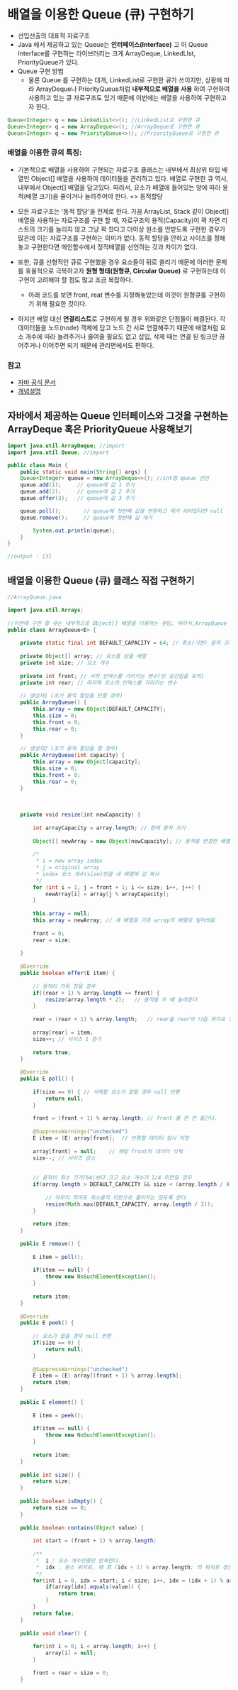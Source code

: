# 배열을 이용한 Queue (큐) 구현하기

- 선입선출의 대표적 자료구조
- Java 에서 제공하고 있는 Queue는 **인터페이스(Interface)** 고 이 Queue Interface를 구현하는 라이브러리는 크게 ArrayDeque, LinkedLIst, PriorityQueue가 있다.
- Queue 구현 방법
  - 물론 Queue 를 구현하는 대개, LinkedList로 구현한 큐가 쓰이지만, 상황에 따라 ArrayDeque나 PriorityQueue처럼 **내부적으로 배열을 사용** 하여 구현하여 사용하고 있는 큐 자료구조도 있기 때문에 이번에는 배열을 사용하여 구현하고자 한다.
```java
Queue<Integer> q = new LinkedList<>(); //LinkedList로 구현한 큐
Queue<Integer> q = new ArrayDeque<>(); //ArrayDeque로 구현한 큐
Queue<Integer> q = new PriorityQueue<>(); //PriorityQueue로 구현한 큐
```

### 배열을 이용한 큐의 특징:
- 기본적으로 배열을 사용하여 구현되는 자료구조 클래스는 내부에서 최상위 타입 배열인 Object[] 배열을 사용하여 데이터들을 관리하고 있다. 배열로 구현한 큐 역시, 내부에서 Object[] 배열을 담고있다. 따라서, 요소가 배열에 들어있는 양에 따라 용적(배열 크기)을 줄이거나 늘려주어야 한다. => 동적할당
- 모든 자료구조는 '동적 할당'을 전제로 한다. 가끔 ArrayList, Stack 같이 Object[] 배열을 사용하는 자료구조를 구현 할 때, 자료구조의 용적(Capacity)이 꽉 차면 리스트의 크기를 늘리지 않고 그냥 꽉 찼다고 더이상 원소를 안받도록 구현한 경우가 많은데 이는 자료구조를 구현하는 의미가 없다. 동적 할당을 안하고 사이즈를 정해놓고 구현한다면 메인함수에서 정적배열을 선언하는 것과 차이가 없다.

- 또한, 큐를 선형적인 큐로 구현했을 경우 요소들이 뒤로 쏠리기 때문에 이러한 문제를 효율적으로 극복하고자 **원형 형태(원형큐, Circular Queue)** 로 구현하는데 이 구현이 고려해야 할 점도 많고 조금 복잡하다.
	- 아래 코드를 보면 front, reat 변수를 지정해놓았는데 이것이 원형큐를 구현하기 위해 필요한 것이다.

- 하지만 배열 대신 **연결리스트**로 구현하게 될 경우 위와같은 단점들이 해결된다. 각 데이터들을 노드(node) 객체에 담고 노드 간 서로 연결해주기 때문에 배열처럼 요소 개수에 따라 늘려주거나 줄여줄 필요도 없고 삽입, 삭제 때는 연결 된 링크만 끊어주거나 이어주면 되기 때문에 관리면에서도 편하다. 


### 참고
- [자바 공식 문서](https://docs.oracle.com/javase/8/docs/api/java/util/Queue.html)
- [개념설명](https://st-lab.tistory.com/183?category=856997)

## 자바에서 제공하는 Queue 인터페이스와 그것을 구현하는 ArrayDeque 혹은 PriorityQueue 사용해보기

```java
import java.util.ArrayDeque; //import
import java.util.Queue; //import

public class Main {
    public static void main(String[] args) {
	Queue<Integer> queue = new ArrayDeque<>(); //int형 queue 선언
	queue.add(1);     // queue에 값 1 추가
	queue.add(2);     // queue에 값 2 추가
	queue.offer(3);   // queue에 값 3 추가

	queue.poll();       // queue에 첫번째 값을 반환하고 제거 비어있다면 null
	queue.remove();     // queue에 첫번째 값 제거

    	System.out.println(queue);
    }
}

//output : [3]
```

## 배열을 이용한 Queue (큐) 클래스 직접 구현하기
```java
//ArrayQueue.java

import java.util.Arrays;
 
//이번에 구현 할 큐는 내부적으로 Object[] 배열을 이용하는 큐임. 따라서,ArrayQueue 라는 이름으로 생성하였음.
public class ArrayQueue<E> {
 
	private static final int DEFAULT_CAPACITY = 64; // 최소(기본) 용적 크기
 
	private Object[] array; // 요소를 담을 배열
	private int size; // 요소 개수
 
	private int front; // 시작 인덱스를 가리키는 변수(빈 공간임을 유의)
	private int rear; // 마지막 요소의 인덱스를 가리키는 변수
 
	// 생성자1 (초기 용적 할당을 안할 경우)
	public ArrayQueue() {
		this.array = new Object[DEFAULT_CAPACITY];
		this.size = 0;
		this.front = 0;
		this.rear = 0;
	}
 
	// 생성자2 (초기 용적 할당을 할 경우)
	public ArrayQueue(int capacity) {
		this.array = new Object[capacity];
		this.size = 0;
		this.front = 0;
		this.rear = 0;
	}
 
  
  
	private void resize(int newCapacity) {
 
		int arrayCapacity = array.length; // 현재 용적 크기
 
		Object[] newArray = new Object[newCapacity]; // 용적을 변경한 배열
 
		/*
		 * i = new array index 
		 * j = original array 
		 * index 요소 개수(size)만큼 새 배열에 값 복사
		 */
		for (int i = 1, j = front + 1; i <= size; i++, j++) {
			newArray[i] = array[j % arrayCapacity];
		}
 
		this.array = null;
		this.array = newArray; // 새 배열을 기존 array의 배열로 덮어씌움
 
		front = 0;
		rear = size;
 
	}
 
	@Override
	public boolean offer(E item) {
		
		// 용적이 가득 찼을 경우 
		if((rear + 1) % array.length == front) {
			resize(array.length * 2);	// 용적을 두 배 늘려준다. 
		}
		
		rear = (rear + 1) % array.length;	// rear을 rear의 다음 위치로 갱신 
		
		array[rear] = item;
		size++;	// 사이즈 1 증가 
		
		return true;
	}
 
	@Override
	public E poll() {
		
		if(size == 0) {	// 삭제할 요소가 없을 경우 null 반환 
			return null;
		}
		
		front = (front + 1) % array.length; // front 를 한 칸 옮긴다.
		
		@SuppressWarnings("unchecked")
		E item = (E) array[front];	// 반환할 데이터 임시 저장 
		
		array[front] = null;	// 해당 front의 데이터 삭제
		size--;	// 사이즈 감소 
		
		
		// 용적이 최소 크기(64)보다 크고 요소 개수가 1/4 미만일 경우
		if(array.length > DEFAULT_CAPACITY && size < (array.length / 4)) {
			
			// 아무리 작아도 최소용적 미만으로 줄이지는 않도록 한다. 
			resize(Math.max(DEFAULT_CAPACITY, array.length / 2));
		}
		
		return item;
	}
	
	public E remove() {
		
		E item = poll();
		
		if(item == null) {
			throw new NoSuchElementException();
		}
		
		return item;
	}
 
	@Override
	public E peek() {
		
		// 요소가 없을 경우 null 반환
		if(size == 0) {
			return null;
		}
		
		@SuppressWarnings("unchecked")
		E item = (E) array[(front + 1) % array.length];
		return item;
	}
	
	public E element() {
		
		E item = peek();
		
		if(item == null) {
			throw new NoSuchElementException();
		}
		
		return item;
	}
	
	public int size() {
		return size;
	}
 
	public boolean isEmpty() {
		return size == 0;
	}
	
	public boolean contains(Object value) {
		
		int start = (front + 1) % array.length;
		
		/**
		 *  i : 요소 개수만큼만 반복한다. 
		 *  idx : 원소 위치로, 매 회 (idx + 1) % array.length; 의 위치로 갱신 
		 */
		for(int i = 0, idx = start; i < size; i++, idx = (idx + 1) % array.length) {
			if(array[idx].equals(value)) {
				return true;
			}
		}
		return false;
	}
	
	public void clear() {
		
		for(int i = 0; i < array.length; i++) {
			array[i] = null;
		}
		
		front = rear = size = 0;
	}
```

